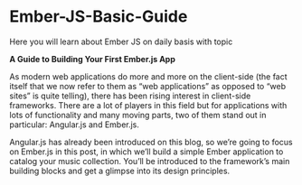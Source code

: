 # Ember-JS-Basic-Guide
Here you will learn about Ember JS on daily basis with topic

**A Guide to Building Your First Ember.js App**

As modern web applications do more and more on the client-side (the fact itself that we now refer to them as “web applications” as opposed to “web sites” is quite telling), there has been rising interest in client-side frameworks. There are a lot of players in this field but for applications with lots of functionality and many moving parts, two of them stand out in particular: Angular.js and Ember.js.

Angular.js has already been introduced on this blog, so we’re going to focus on Ember.js in this post, in which we’ll build a simple Ember application to catalog your music collection. You’ll be introduced to the framework’s main building blocks and get a glimpse into its design principles.
